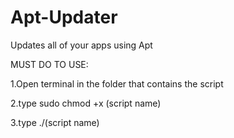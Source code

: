 # Apt-Updater
Updates all of your apps using Apt

MUST DO TO USE:

1.Open terminal in the folder that contains the script

2.type sudo chmod +x (script name)

3.type ./(script name)
